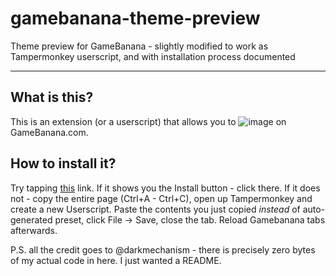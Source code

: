 # gamebanana-theme-preview
Theme preview for GameBanana - slightly modified to work as Tampermonkey userscript, and with installation process documented

-----

## What is this?

This is an extension (or a userscript) that allows you to ![image](https://user-images.githubusercontent.com/63512006/180006833-461920ba-f84a-498b-9a10-17d3eef6c4e6.png) on GameBanana.com.

## How to install it?

Try tapping [this](https://raw.githubusercontent.com/gaussandhisgun/gamebanana-theme-preview/main/Extension/main.js) link. If it shows you the Install button - click there. If it does not - copy the entire page (Ctrl+A - Ctrl+C), open up Tampermonkey and create a new Userscript. Paste the contents you just copied *instead* of auto-generated preset, click File → Save, close the tab. Reload Gamebanana tabs afterwards.


P.S. all the credit goes to @darkmechanism - there is precisely zero bytes of my actual code in here. I just wanted a README.

